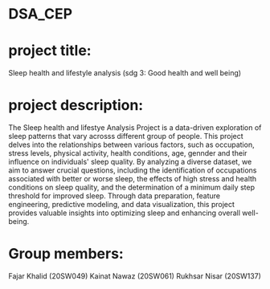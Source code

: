 # DSA_CEP
# project title: 
Sleep health and lifestyle analysis (sdg 3: Good health and well being)

# project description: 
The Sleep health and lifestye Analysis Project is a data-driven exploration of sleep patterns that vary acrosss different group of people. This project delves into the relationships between various factors, such as occupation, stress levels, physical activity, health conditions, age, gennder and their influence on individuals' sleep quality. By analyzing a diverse dataset, we aim to answer crucial questions, including the identification of occupations associated with better or worse sleep, the effects of high stress and health conditions on sleep quality, and the determination of a minimum daily step threshold for improved sleep. Through data preparation, feature engineering, predictive modeling, and data visualization, this project provides valuable insights into optimizing sleep and enhancing overall well-being.

# Group members:
Fajar Khalid (20SW049)
Kainat Nawaz (20SW061)
Rukhsar Nisar (20SW137)
